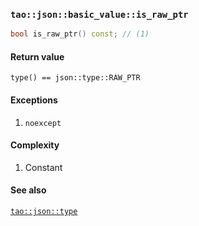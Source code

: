 ### `tao::json::basic_value::is_raw_ptr`

```c++
bool is_raw_ptr() const; // (1)
```

#### Return value

`type() == json::type::RAW_PTR`

#### Exceptions

1. `noexcept`

#### Complexity

1. Constant

#### See also

[`tao::json::type`](../type.md)

